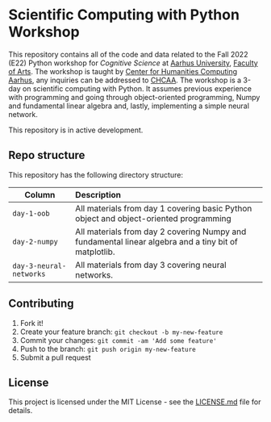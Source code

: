 # Scientific Computing with Python Workshop
This repository contains all of the code and data related to the Fall 2022 (E22) Python workshop for _Cognitive Science_ at [Aarhus University](https://international.au.dk/), [Faculty of Arts](https://arts.au.dk/en/). The workshop is taught by [Center for Humanities Computing Aarhus](https://chcaa.io/#/), any inquiries can be addressed to [CHCAA](mailto:chcaa@cas.au.dk?subject=[PftHe21]%20Student%20Inquiry). The workshop is a 3-day on scientific computing with Python. It assumes previous experience with programming and going through object-oriented programming, Numpy and fundamental linear algebra and, lastly, implementing a simple neural network.

This repository is in active development. 

## Repo structure

This repository has the following directory structure:

| Column | Description|
|--------|:-----------|
`day-1-oob`| All materials from day 1 covering basic Python object and object-oriented programming
`day-2-numpy`| All materials from day 2 covering Numpy and fundamental linear algebra and a tiny bit of matplotlib.
`day-3-neural-networks`| All materials from day 3 covering neural networks.


## Contributing

1. Fork it!
2. Create your feature branch: `git checkout -b my-new-feature`
3. Commit your changes: `git commit -am 'Add some feature'`
4. Push to the branch: `git push origin my-new-feature`
5. Submit a pull request

## License

This project is licensed under the MIT License - see the [LICENSE.md](LICENSE.md) file for details.
